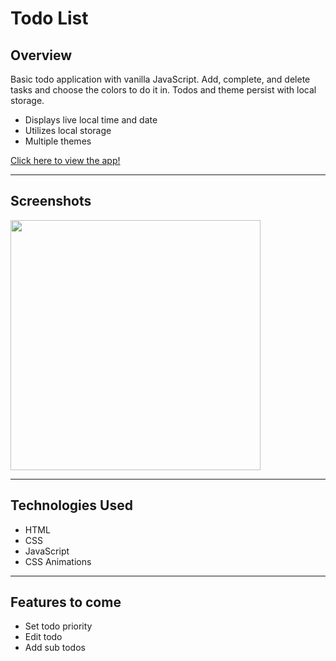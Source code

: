 # Todo List

## Overview
Basic todo application with vanilla JavaScript. Add, complete, and delete tasks and choose the colors to do it in. Todos and theme persist with local storage.

- Displays live local time and date
- Utilizes local storage
- Multiple themes


[Click here to view the app!](https://mr-todo-it.netlify.app/)

---
## Screenshots

<img src="https://i.imgur.com/pvmA5en.png" width="400"> 

 
---
## Technologies Used

- HTML
- CSS
- JavaScript
- CSS Animations

---
## Features to come

- Set todo priority
- Edit todo
- Add sub todos

